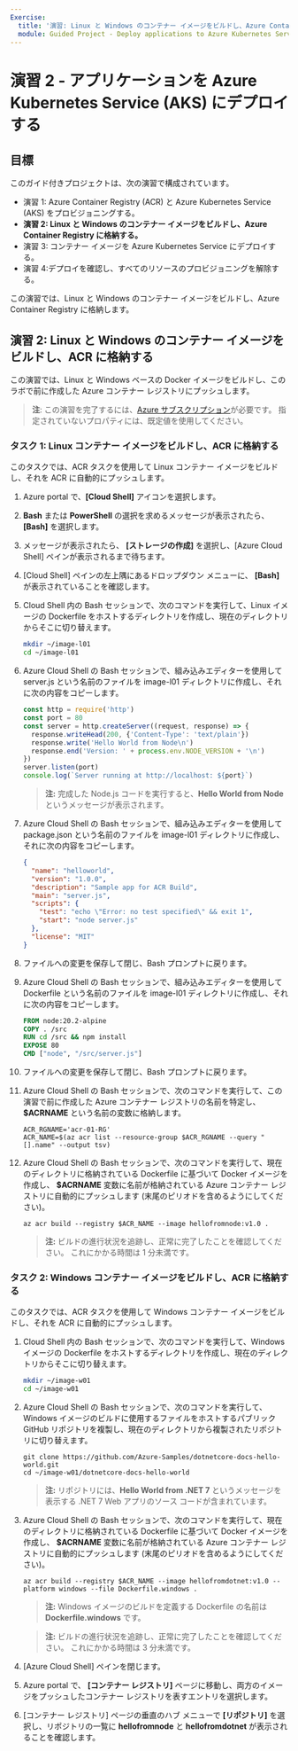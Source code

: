 ```yaml
---
Exercise:
  title: '演習: Linux と Windows のコンテナー イメージをビルドし、Azure Container Registry に格納する'
  module: Guided Project - Deploy applications to Azure Kubernetes Service
---
```

# 演習 2 - アプリケーションを Azure Kubernetes Service (AKS) にデプロイする

## 目標

このガイド付きプロジェクトは、次の演習で構成されています。

+ 演習 1: Azure Container Registry (ACR) と Azure Kubernetes Service (AKS) をプロビジョニングする。
+ **演習 2: Linux と Windows のコンテナー イメージをビルドし、Azure Container Registry に格納する。**
+ 演習 3: コンテナー イメージを Azure Kubernetes Service にデプロイする。
+ 演習 4:デプロイを確認し、すべてのリソースのプロビジョニングを解除する。

この演習では、Linux と Windows のコンテナー イメージをビルドし、Azure Container Registry に格納します。

## 演習 2: Linux と Windows のコンテナー イメージをビルドし、ACR に格納する
この演習では、Linux と Windows ベースの Docker イメージをビルドし、このラボで前に作成した Azure コンテナー レジストリにプッシュします。


>**注**: この演習を完了するには、[Azure サブスクリプション](https://azure.microsoft.com/free/)が必要です。
> 指定されていないプロパティには、既定値を使用してください。


### タスク 1: Linux コンテナー イメージをビルドし、ACR に格納する
このタスクでは、ACR タスクを使用して Linux コンテナー イメージをビルドし、それを ACR に自動的にプッシュします。

1. Azure portal で、**[Cloud Shell]** アイコンを選択します。
1. **Bash** または **PowerShell** の選択を求めるメッセージが表示されたら、**[Bash]** を選択します。 
1. メッセージが表示されたら、 **[ストレージの作成]** を選択し、[Azure Cloud Shell] ペインが表示されるまで待ちます。 
1. [Cloud Shell] ペインの左上隅にあるドロップダウン メニューに、 **[Bash]** が表示されていることを確認します。
1. Cloud Shell 内の Bash セッションで、次のコマンドを実行して、Linux イメージの Dockerfile をホストするディレクトリを作成し、現在のディレクトリからそこに切り替えます。

   ```bash
   mkdir ~/image-l01
   cd ~/image-l01
   ```

1. Azure Cloud Shell の Bash セッションで、組み込みエディターを使用して server.js という名前のファイルを image-l01 ディレクトリに作成し、それに次の内容をコピーします。

   ```js
   const http = require('http')
   const port = 80
   const server = http.createServer((request, response) => {
     response.writeHead(200, {'Content-Type': 'text/plain'})
     response.write('Hello World from Node\n')
     response.end('Version: ' + process.env.NODE_VERSION + '\n')
   })
   server.listen(port)
   console.log(`Server running at http://localhost: ${port}`)
   ```

   > **注:** 完成した Node.js コードを実行すると、**Hello World from Node** というメッセージが表示されます。

1. Azure Cloud Shell の Bash セッションで、組み込みエディターを使用して package.json という名前のファイルを image-l01 ディレクトリに作成し、それに次の内容をコピーします。

   ```json
   {
     "name": "helloworld",
     "version": "1.0.0",
     "description": "Sample app for ACR Build",
     "main": "server.js",
     "scripts": {
       "test": "echo \"Error: no test specified\" && exit 1",
       "start": "node server.js"
     },
     "license": "MIT"
   }
   ```

1. ファイルへの変更を保存して閉じ、Bash プロンプトに戻ります。
1. Azure Cloud Shell の Bash セッションで、組み込みエディターを使用して Dockerfile という名前のファイルを image-l01 ディレクトリに作成し、それに次の内容をコピーします。

   ```Dockerfile
   FROM node:20.2-alpine
   COPY . /src
   RUN cd /src && npm install
   EXPOSE 80
   CMD ["node", "/src/server.js"]
   ```

1. ファイルへの変更を保存して閉じ、Bash プロンプトに戻ります。
1. Azure Cloud Shell の Bash セッションで、次のコマンドを実行して、この演習で前に作成した Azure コンテナー レジストリの名前を特定し、 **$ACRNAME** という名前の変数に格納します。

   ```azurecli
   ACR_RGNAME='acr-01-RG'
   ACR_NAME=$(az acr list --resource-group $ACR_RGNAME --query "[].name" --output tsv)
   ```

1. Azure Cloud Shell の Bash セッションで、次のコマンドを実行して、現在のディレクトリに格納されている Dockerfile に基づいて Docker イメージを作成し、 **$ACRNAME** 変数に名前が格納されている Azure コンテナー レジストリに自動的にプッシュします (末尾のピリオドを含めるようにしてください)。

   ```azurecli
   az acr build --registry $ACR_NAME --image hellofromnode:v1.0 .
   ```

   > **注:** ビルドの進行状況を追跡し、正常に完了したことを確認してください。 これにかかる時間は 1 分未満です。

### タスク 2: Windows コンテナー イメージをビルドし、ACR に格納する
このタスクでは、ACR タスクを使用して Windows コンテナー イメージをビルドし、それを ACR に自動的にプッシュします。

1. Cloud Shell 内の Bash セッションで、次のコマンドを実行して、Windows イメージの Dockerfile をホストするディレクトリを作成し、現在のディレクトリからそこに切り替えます。

   ```bash
   mkdir ~/image-w01
   cd ~/image-w01
   ```

1. Azure Cloud Shell の Bash セッションで、次のコマンドを実行して、Windows イメージのビルドに使用するファイルをホストするパブリック GitHub リポジトリを複製し、現在のディレクトリから複製されたリポジトリに切り替えます。

   ```git
   git clone https://github.com/Azure-Samples/dotnetcore-docs-hello-world.git
   cd ~/image-w01/dotnetcore-docs-hello-world
   ```

   > **注:** リポジトリには、**Hello World from .NET 7** というメッセージを表示する .NET 7 Web アプリのソース コードが含まれています。

1. Azure Cloud Shell の Bash セッションで、次のコマンドを実行して、現在のディレクトリに格納されている Dockerfile に基づいて Docker イメージを作成し、 **$ACRNAME** 変数に名前が格納されている Azure コンテナー レジストリに自動的にプッシュします (末尾のピリオドを含めるようにしてください)。

   ```azurecli
   az acr build --registry $ACR_NAME --image hellofromdotnet:v1.0 --platform windows --file Dockerfile.windows .
   ```

   > **注:** Windows イメージのビルドを定義する Dockerfile の名前は **Dockerfile.windows** です。

   > **注:** ビルドの進行状況を追跡し、正常に完了したことを確認してください。 これにかかる時間は 3 分未満です。

1. [Azure Cloud Shell] ペインを閉じます。
1. Azure portal で、 **[コンテナー レジストリ]** ページに移動し、両方のイメージをプッシュしたコンテナー レジストリを表すエントリを選択します。
1. [コンテナー レジストリ] ページの垂直のハブ メニューで **[リポジトリ]** を選択し、リポジトリの一覧に **hellofromnode** と **hellofromdotnet** が表示されることを確認します。
